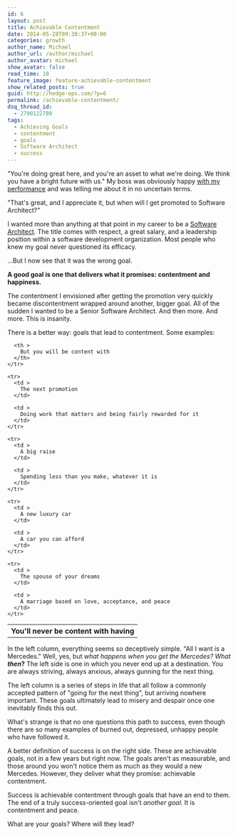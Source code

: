 ```yaml
---
id: 6
layout: post
title: Achievable Contentment
date: 2014-05-28T09:30:37+00:00
categories: growth
author_name: Michael
author_url: /author/michael
author_avatar: michael
show_avatar: false
read_time: 10
feature_image: feature-achievable-contentment 
show_related_posts: true 
guid: http://hedge-ops.com/?p=6
permalink: /achievable-contentment/
dsq_thread_id:
  - 2790122789
tags:
  - Achieving Goals
  - contentment
  - goals
  - Software Architect
  - success
---
```

"You're doing great here, and you're an asset to what we're doing. We think you have a bright future with us." My boss was obviously happy [with my performance](/ten-takeaways-from-the-last-10-years-at-radiantncr/) and was telling me about it in no uncertain terms.

"That's great, and I appreciate it, but when will I get promoted to Software Architect?"<!--more-->

I wanted more than anything at that point in my career to be a [Software Architect](http://money.cnn.com/magazines/moneymag/bestjobs/2010/snapshots/1.html). The title comes with respect, a great salary, and a leadership position within a software development organization. Most people who knew my goal never questioned its efficacy.

…But I now see that it was the wrong goal.

**A good goal is one that delivers what it promises: contentment and happiness.**

The contentment I envisioned after getting the promotion very quickly became discontentment wrapped around another, bigger goal. All of the sudden I wanted to be a Senior Software Architect. And then more. And more. This is insanity.

There is a better way: goals that lead to contentment. Some examples:

<div class="table-responsive">
  <table  style="width:100%; "  class="easy-table easy-table-default " border="0">
    <tr>
      <th >
        You'll never be content with having
      </th>
      
      <th >
        But you will be content with
      </th>
    </tr>
    
    <tr>
      <td >
        The next promotion
      </td>
      
      <td >
        Doing work that matters and being fairly rewarded for it
      </td>
    </tr>
    
    <tr>
      <td >
        A big raise
      </td>
      
      <td >
        Spending less than you make, whatever it is
      </td>
    </tr>
    
    <tr>
      <td >
        A new luxury car
      </td>
      
      <td >
        A car you can afford
      </td>
    </tr>
    
    <tr>
      <td >
        The spouse of your dreams
      </td>
      
      <td >
        A marriage based on love, acceptance, and peace
      </td>
    </tr>
  </table>
</div>

In the left column, everything seems so deceptively simple. "All I want is a Mercedes." Well, yes, but _what happens when you get the Mercedes? What **then**_**?** The left side is one in which you never end up at a destination. You are always striving, always anxious, always gunning for the next thing.

The left column is a series of steps in life that all follow a commonly accepted pattern of "going for the next thing", but arriving nowhere important. These goals ultimately lead to misery and despair once one inevitably finds this out.

What's strange is that no one questions this path to success, even though there are so many examples of burned out, depressed, unhappy people who have followed it.

A better definition of success is on the right side. These are achievable goals, not in a few years but right now. The goals aren't as measurable, and those around you won't notice them as much as they would a new Mercedes. However, they deliver what they promise: achievable contentment.

Success is achievable contentment through goals that have an end to them. The end of a truly success-oriented goal isn't _another goal._ It is contentment and peace.

What are your goals? Where will they lead?